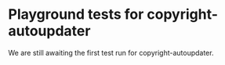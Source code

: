 # Playground tests for copyright-autoupdater
We are still awaiting the first test run for copyright-autoupdater.
